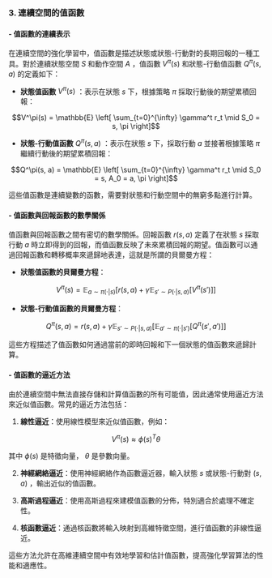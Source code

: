### 3. **連續空間的值函數**

#### - **值函數的連續表示**

在連續空間的強化學習中，值函數是描述狀態或狀態-行動對的長期回報的一種工具。對於連續狀態空間  $`S`$  和動作空間  $`A`$ ，值函數  $`V^\pi(s)`$  和狀態-行動值函數  $`Q^\pi(s, a)`$  的定義如下：

- **狀態值函數**  $`V^\pi(s)`$ ：表示在狀態  $`s`$  下，根據策略  $`\pi`$  採取行動後的期望累積回報：


```math
V^\pi(s) = \mathbb{E} \left[ \sum_{t=0}^{\infty} \gamma^t r_t \mid S_0 = s, \pi \right]
```


- **狀態-行動值函數**  $`Q^\pi(s, a)`$ ：表示在狀態  $`s`$  下，採取行動  $`a`$  並接著根據策略  $`\pi`$  繼續行動後的期望累積回報：


```math
Q^\pi(s, a) = \mathbb{E} \left[ \sum_{t=0}^{\infty} \gamma^t r_t \mid S_0 = s, A_0 = a, \pi \right]
```


這些值函數是連續變數的函數，需要對狀態和行動空間中的無窮多點進行計算。

#### - **值函數與回報函數的數學關係**

值函數與回報函數之間有密切的數學關係。回報函數  $`r(s, a)`$  定義了在狀態  $`s`$  採取行動  $`a`$  時立即得到的回報，而值函數反映了未來累積回報的期望。值函數可以通過回報函數和轉移概率來遞歸地表達，這就是所謂的貝爾曼方程：

- **狀態值函數的貝爾曼方程**：


```math
V^\pi(s) = \mathbb{E}_{a \sim \pi(\cdot | s)} \left[ r(s, a) + \gamma \mathbb{E}_{s' \sim P(\cdot | s, a)} \left[ V^\pi(s') \right] \right]
```


- **狀態-行動值函數的貝爾曼方程**：


```math
Q^\pi(s, a) = r(s, a) + \gamma \mathbb{E}_{s' \sim P(\cdot | s, a)} \left[ \mathbb{E}_{a' \sim \pi(\cdot | s')} \left[ Q^\pi(s', a') \right] \right]
```


這些方程描述了值函數如何通過當前的即時回報和下一個狀態的值函數來遞歸計算。

#### - **值函數的逼近方法**

由於連續空間中無法直接存儲和計算值函數的所有可能值，因此通常使用逼近方法來近似值函數。常見的逼近方法包括：

1. **線性逼近**：使用線性模型來近似值函數，例如：


```math
V^\pi(s) \approx \phi(s)^T \theta
```


其中  $`\phi(s)`$  是特徵向量， $`\theta`$  是參數向量。

2. **神經網絡逼近**：使用神經網絡作為函數逼近器，輸入狀態  $`s`$  或狀態-行動對  $`(s, a)`$ ，輸出近似的值函數。

3. **高斯過程逼近**：使用高斯過程來建模值函數的分佈，特別適合於處理不確定性。

4. **核函數逼近**：通過核函數將輸入映射到高維特徵空間，進行值函數的非線性逼近。

這些方法允許在高維連續空間中有效地學習和估計值函數，提高強化學習算法的性能和適應性。